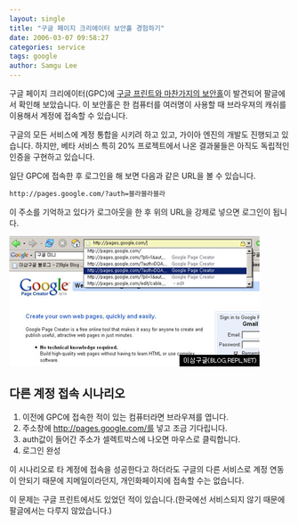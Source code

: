 ```yaml
---
layout: single
title: "구글 페이지 크리에이터 보안홀 경험하기"
date: 2006-03-07 09:58:27
categories: service
tags: google
author: Samgu Lee
---
```


구글 페이지 크리에이터(GPC)에 [구글 프린트와 마찬가지의 보안홀](http://blogs.zdnet.com/Google/?p=113)이 발견되어 팔글에서 확인해 보았습니다. 이 보안홀은 한 컴퓨터를 여러명이 사용할 때 브라우져의 캐쉬를 이용해서 계정에 접속할 수 있습니다.

구글의 모든 서비스에 계정 통합을 시키려 하고 있고, 가이아 엔진의 개발도 진행되고 있습니다. 하지만, 베타 서비스 특히 20% 프로젝트에서 나온 결과물들은 아직도 독립적인 인증을 구현하고 있습니다.

일단 GPC에 접속한 후 로그인을 해 보면 다음과 같은 URL을 볼 수 있습니다.

```html
http://pages.google.com/?auth=블라블라블라
```

이 주소를 기억하고 있다가 로그아웃을 한 후 위의 URL을 강제로 넣으면 로그인이 됩니다.

![구글 페이지 크리에이터, 보안홀](/assets/gpc_hack.jpg)

## 다른 계정 접속 시나리오

1. 이전에 GPC에 접속한 적이 있는 컴퓨터라면 브라우져를 엽니다.
2. 주소창에 http://pages.google.com/를 넣고 조금 기다립니다.
3. auth값이 들어간 주소가 셀렉트박스에 나오면 마우스로 클릭합니다.
4. 로그인 완성

이 시나리오로 타 계정에 접속을 성공한다고 하더라도 구글의 다른 서비스로 계정 연동이 안되기 때문에 지메일이라던지, 개인화페이지에 접속할 수는 없습니다.

이 문제는 구글 프린트에서도 있었던 적이 있습니다.(한국에선 서비스되지 않기 때문에 팔글에서는 다루지 않았습니다.)
